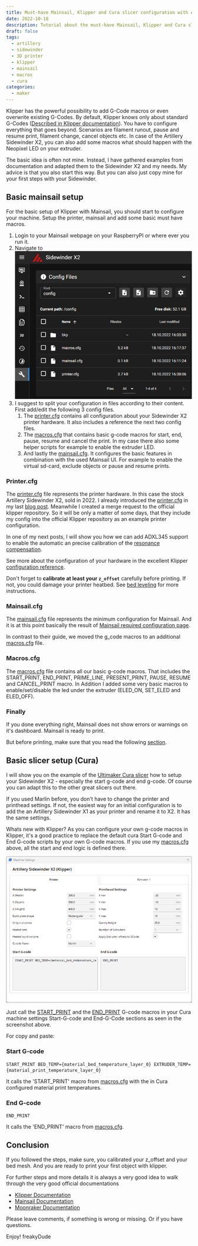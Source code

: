 ```yaml
---
title: Must-have Mainsail, Klipper and Cura slicer configuration with Artillery Sidewinder X2
date: 2022-10-18
description: Tutorial about the must-have Mainsail, Klipper and Cura slicer configuration files with Artillery Sidewinder X2. 
draft: false
tags: 
  - artillery
  - sidewinder
  - 3D printer
  - klipper
  - mainsail
  - macros
  - cura
categories:
  - maker
---
```


Klipper has the powerful possibility to add G-Code macros or even overwrite existing G-Codes. By default, Klipper knows only about standard G-Codes ([Described in Klipper documentation](https://www.klipper3d.org/G-Codes.html)). You have to configure everything that goes beyond. Scenarios are filament runout, pause and resume print, filament change, cancel objects etc. In case of the Artillery Sidewinder X2, you can also add some macros what should happen with the Neopixel LED on your extruder. 

The basic idea is often not mine. Instead, I have gathered examples from documentation and adapted them to the Sidewinder X2 and my needs. My advice is that you also start this way. But you can also just copy mine for your first steps with your Sidewinder.

## Basic mainsail setup

For the basic setup of Klipper with Mainsail, you should start to configure your machine. Setup the printer, mainsail and add some basic must have macros.

1. Login to your Mainsail webpage on your RaspberryPI or where ever you run it.
1. Navigate to 
   ![edit mainsail and klipper config files screenshot](images/mainsail_configfiles.png "edit mainsail and klipper config files")
1. I suggest to split your configuration in files according to their content. First add/edit the following 3 config files. 
   1. The [printer.cfg](printer.cfg) contains all configuration about your Sidewinder X2 printer hardware. It also includes a reference the next two config files.
   1. The [macros.cfg](macros.cfg) that contains basic g-code macros for start, end, pause, resume and cancel the print. In my case there also some helper scripts for example to enable the extruder LED.
   1. And lastly the [mainsail.cfg](mainsail.cfg). It configures the basic features in combination with the used Mainsail UI. For example to enable the virtual sd-card, exclude objects or pause and resume prints.

### Printer.cfg

The [printer.cfg](printer.cfg) file represents the printer hardware. In this case the stock Artillery Sidewinder X2, sold in 2022. I already introduced the [printer.cfg](printer.cfg) in my last [blog post](/content/posts/2022-10-01-Klipper_with_Artillery_SidewinderX2/index.md). 
Meanwhile I created a merge request to the official klipper repository. So it will be only a matter of some days, that they include my config into the official Klipper repository as an example printer configuration. 

In one of my next posts, I will show you how we can add ADXL345 support to enable the automatic an precise calibration of the [resonance compensation](https://www.klipper3d.org/Resonance_Compensation.html).

See more about the configuration of your hardware in the excellent Klipper [configuration reference](https://www.klipper3d.org/Config_Reference.html).

Don't forget to **calibrate at least your `z_offset`** carefully before printing. If not, you could damage your printer heatbed. See [bed leveling](https://www.klipper3d.org/Bed_Level.html) for more instructions.

### Mainsail.cfg

The [mainsail.cfg](mainsail.cfg) file represents the minimum configuration for Mainsail. And it is at this point basically the result of [Mainsail required configuration page](https://docs.mainsail.xyz/configuration). 

In contrast to their guide, we moved the g_code macros to an additional [macros.cfg](macros.cfg) file.

### Macros.cfg

The [macros.cfg](macros.cfg) file contains all our basic g-code macros. That includes the START_PRINT, END_PRINT, PRIME_LINE, PRESENT_PRINT, PAUSE, RESUME and CANCEL_PRINT macro. In Addition I added some very basic macros to enable/set/disable the led under the extruder (ELED_ON, SET_ELED and ELED_OFF).

### Finally

If you done everything right, Mainsail does not show errors or warnings on it's dashboard. Mainsail is ready to print. 

But before printing, make sure that you read the following [section](#basic-slicer-setup-cura). 


## Basic slicer setup (Cura)

I will show you on the example of the [Ultimaker Cura slicer](https://ultimaker.com/de/software/ultimaker-cura) how to setup your Sidewinder X2 - especially the start g-code and end g-code. Of course you can adapt this to the other great slicers out there.

If you used Marlin before, you don't have to change the printer and printhead settings. If not, the easiest way for an initial configuration is to add the an Artillery Sidewinder X1 as your printer and rename it to X2. It has the same settings.

Whats new with Klipper? As you can configure your own g-code macros in Klipper, it's a good practice to replace the default cura Start G-code and End G-code scripts by your own G-code macros.
If you use my [macros.cfg](macros.cfg) above, all the start and end logic is defined there. 

![cura machine settings sceenshot](images/cura_machine_settings.png "cura machine settings sceenshot")

Just call the [START_PRINT](#start-g-code) and the [END_PRINT](#end-g-code) G-code macros in your Cura machine settings Start-G-code and End-G-Code sections as seen in the screenshot above.

For copy and paste:

### Start G-code
```
START_PRINT BED_TEMP={material_bed_temperature_layer_0} EXTRUDER_TEMP={material_print_temperature_layer_0}
```

It calls the 'START_PRINT' macro from [macros.cfg](macros.cfg) with the in Cura configured material print temperatures.

### End G-code
```
END_PRINT
```

It calls the 'END_PRINT' macro from [macros.cfg](macros.cfg).


## Conclusion

If you followed the steps, make sure, you calibrated your z_offset and your bed mesh. And you are ready to print your first object with klipper.

For further steps and more details it is always a very good idea to walk through the very good official documentations
- [Klipper Documentation](https://www.klipper3d.org/Overview.html)
- [Mainsail Documentation](https://docs.mainsail.xyz/)
- [Moonraker Documentation](https://moonraker.readthedocs.io/)

Please leave comments, if something is wrong or missing. Or if you have questions.

Enjoy!
freakyDude

